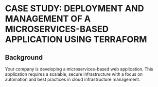 # CASE STUDY: DEPLOYMENT AND MANAGEMENT OF A MICROSERVICES-BASED APPLICATION USING TERRAFORM
## Background

Your company is developing a microservices-based web application. This application requires a scalable, secure infrastructure with a focus on automation and best practices in cloud infrastructure management.
